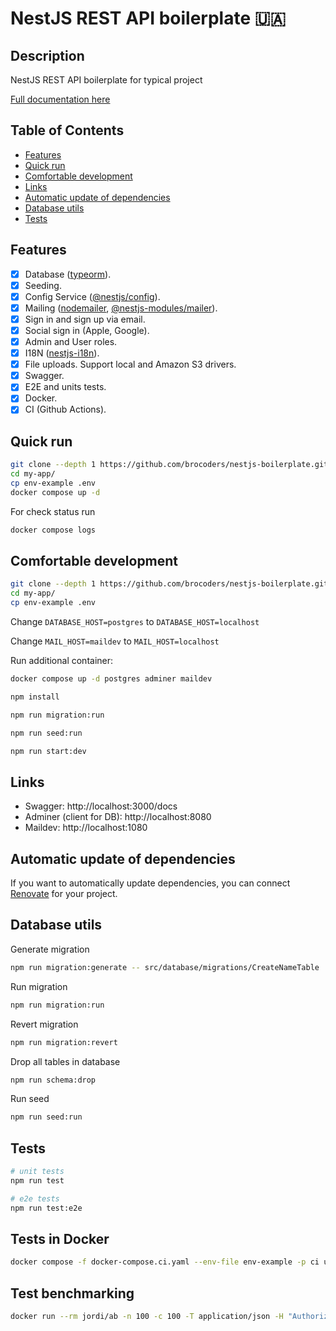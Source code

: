 # NestJS REST API boilerplate 🇺🇦

## Description

NestJS REST API boilerplate for typical project

[Full documentation here](https://github.com/brocoders/nestjs-boilerplate/blob/main/docs/index.md)

## Table of Contents

- [Features](#features)
- [Quick run](#quick-run)
- [Comfortable development](#comfortable-development)
- [Links](#links)
- [Automatic update of dependencies](#automatic-update-of-dependencies)
- [Database utils](#database-utils)
- [Tests](#tests)

## Features

- [x] Database ([typeorm](https://www.npmjs.com/package/typeorm)).
- [x] Seeding.
- [x] Config Service ([@nestjs/config](https://www.npmjs.com/package/@nestjs/config)).
- [x] Mailing ([nodemailer](https://www.npmjs.com/package/nodemailer), [@nestjs-modules/mailer](https://www.npmjs.com/package/@nestjs-modules/mailer)).
- [x] Sign in and sign up via email.
- [x] Social sign in (Apple, Google).
- [x] Admin and User roles.
- [x] I18N ([nestjs-i18n](https://www.npmjs.com/package/nestjs-i18n)).
- [x] File uploads. Support local and Amazon S3 drivers.
- [x] Swagger.
- [x] E2E and units tests.
- [x] Docker.
- [x] CI (Github Actions).

## Quick run

```bash
git clone --depth 1 https://github.com/brocoders/nestjs-boilerplate.git my-app
cd my-app/
cp env-example .env
docker compose up -d
```

For check status run

```bash
docker compose logs
```

## Comfortable development

```bash
git clone --depth 1 https://github.com/brocoders/nestjs-boilerplate.git my-app
cd my-app/
cp env-example .env
```

Change `DATABASE_HOST=postgres` to `DATABASE_HOST=localhost`

Change `MAIL_HOST=maildev` to `MAIL_HOST=localhost`

Run additional container:

```bash
docker compose up -d postgres adminer maildev
```

```bash
npm install

npm run migration:run

npm run seed:run

npm run start:dev
```

## Links

- Swagger: http://localhost:3000/docs
- Adminer (client for DB): http://localhost:8080
- Maildev: http://localhost:1080

## Automatic update of dependencies

If you want to automatically update dependencies, you can connect [Renovate](https://github.com/marketplace/renovate) for your project.

## Database utils

Generate migration

```bash
npm run migration:generate -- src/database/migrations/CreateNameTable 
```

Run migration

```bash
npm run migration:run
```

Revert migration

```bash
npm run migration:revert
```

Drop all tables in database

```bash
npm run schema:drop
```

Run seed

```bash
npm run seed:run
```

## Tests

```bash
# unit tests
npm run test

# e2e tests
npm run test:e2e
```

## Tests in Docker

```bash
docker compose -f docker-compose.ci.yaml --env-file env-example -p ci up --build --exit-code-from api && docker compose -p ci rm -svf
```

## Test benchmarking

```bash
docker run --rm jordi/ab -n 100 -c 100 -T application/json -H "Authorization: Bearer USER_TOKEN" -v 2 http://<server_ip>:3000/api/v1/users
```

